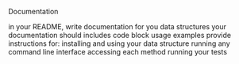 Documentation

in your README, write documentation for you data structures
your documentation should includes code block usage examples
provide instructions for:
installing and using your data structure
running any command line interface
accessing each method
running your tests
